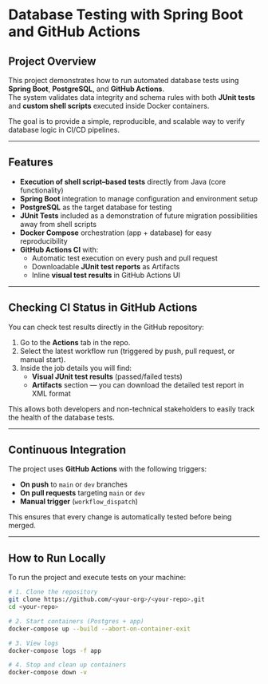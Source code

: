 # Database Testing with Spring Boot and GitHub Actions

## Project Overview
This project demonstrates how to run automated database tests using **Spring Boot**, **PostgreSQL**, and **GitHub Actions**.  
The system validates data integrity and schema rules with both **JUnit tests** and **custom shell scripts** executed inside Docker containers.  

The goal is to provide a simple, reproducible, and scalable way to verify database logic in CI/CD pipelines.

---

## Features
- **Execution of shell script–based tests** directly from Java (core functionality)  
- **Spring Boot** integration to manage configuration and environment setup  
- **PostgreSQL** as the target database for testing  
- **JUnit Tests** included as a demonstration of future migration possibilities away from shell scripts  
- **Docker Compose** orchestration (app + database) for easy reproducibility  
- **GitHub Actions CI** with:  
  - Automatic test execution on every push and pull request  
  - Downloadable **JUnit test reports** as Artifacts  
  - Inline **visual test results** in GitHub Actions UI  

---

## Checking CI Status in GitHub Actions
You can check test results directly in the GitHub repository:

1. Go to the **Actions** tab in the repo.  
2. Select the latest workflow run (triggered by push, pull request, or manual start).  
3. Inside the job details you will find:  
   - **Visual JUnit test results** (passed/failed tests)  
   - **Artifacts** section — you can download the detailed test report in XML format  

This allows both developers and non-technical stakeholders to easily track the health of the database tests.

---

## Continuous Integration
The project uses **GitHub Actions** with the following triggers:
- **On push** to `main` or `dev` branches  
- **On pull requests** targeting `main` or `dev`  
- **Manual trigger** (`workflow_dispatch`)  

This ensures that every change is automatically tested before being merged.  

---

## How to Run Locally
To run the project and execute tests on your machine:

```bash
# 1. Clone the repository
git clone https://github.com/<your-org>/<your-repo>.git
cd <your-repo>

# 2. Start containers (Postgres + app)
docker-compose up --build --abort-on-container-exit

# 3. View logs
docker-compose logs -f app

# 4. Stop and clean up containers
docker-compose down -v
